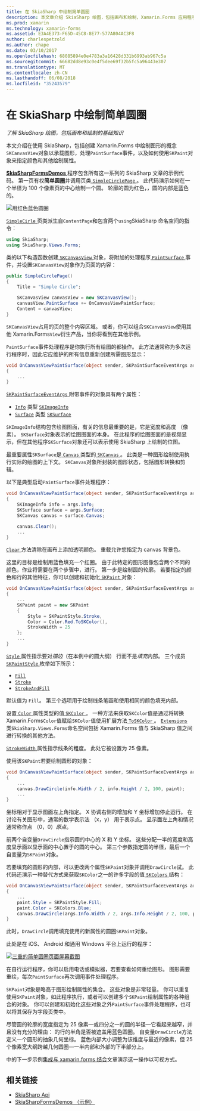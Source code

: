 ```yaml
---
title: 在 SkiaSharp 中绘制简单圆圈
description: 本文章介绍 SkiaSharp 绘图，包括画布和绘制，Xamarin.Forms 应用程序中的基础知识，并演示这一替换示例代码。
ms.prod: xamarin
ms.technology: xamarin-forms
ms.assetid: E3A4E373-F65D-45C8-8E77-577A804AC3F8
author: charlespetzold
ms.author: chape
ms.date: 03/10/2017
ms.openlocfilehash: 68085894e0e4783a3a16428d331b6993ab967c5a
ms.sourcegitcommit: 66682dd8e93c0e4f5dee69f32b5fc5a96443e307
ms.translationtype: MT
ms.contentlocale: zh-CN
ms.lasthandoff: 06/08/2018
ms.locfileid: "35243579"
---
```

# <a name="drawing-a-simple-circle-in-skiasharp"></a>在 SkiaSharp 中绘制简单圆圈

_了解 SkiaSharp 绘图，包括画布和绘制的基础知识_

本文介绍在使用 SkiaSharp，包括创建 Xamarin.Forms 中绘制图形的概念`SKCanvasView`对象以承载图形，处理`PaintSurface`事件，以及如何使用`SKPaint`对象来指定颜色和其他绘制属性。

[ **SkiaSharpFormsDemos** ](https://developer.xamarin.com/samples/xamarin-forms/SkiaSharpForms/Demos/)程序包含所有这一系列的 SkiaSharp 文章的示例代码。 第一页有权**简单圆圈**并调用页类[ `SimpleCirclePage` ](https://github.com/xamarin/xamarin-forms-samples/blob/master/SkiaSharpForms/Demos/Demos/SkiaSharpFormsDemos/Basics/SimpleCirclePage.cs)。 此代码演示如何在一个半径为 100 个像素页的中心绘制一个圆。 轮廓的圆为红色，，圆的内部是蓝色的。

![](circle-images/circleexample.png "用红色蓝色圆圈")

[ `SimpleCirle` ](https://github.com/xamarin/xamarin-forms-samples/blob/master/SkiaSharpForms/Demos/Demos/SkiaSharpFormsDemos/Basics/SimpleCirclePage.cs)页类派生自`ContentPage`和包含两个`using`SkiaSharp 命名空间的指令：

```csharp
using SkiaSharp;
using SkiaSharp.Views.Forms;
```

类的以下构造函数创建[ `SKCanvasView` ](https://developer.xamarin.com/api/type/SkiaSharp.Views.Forms.SKCanvasView/)对象，将附加的处理程序[ `PaintSurface` ](https://developer.xamarin.com/api/event/SkiaSharp.Views.Forms.SKCanvasView.PaintSurface/)事件，并设置`SKCanvasView`对象作为页面的内容：

```csharp
public SimpleCirclePage()
{
    Title = "Simple Circle";

    SKCanvasView canvasView = new SKCanvasView();
    canvasView.PaintSurface += OnCanvasViewPaintSurface;
    Content = canvasView;
}
```

`SKCanvasView`占用的页的整个内容区域。 或者，你可以组合`SKCanvasView`使用其他 Xamarin.Forms`View`衍生产品，当你将看到在其他示例。

`PaintSurface`事件处理程序是你执行所有绘图的都操作。 此方法通常称为多次运行程序时，因此它应维护的所有信息重新创建所需图形显示：

```csharp
void OnCanvasViewPaintSurface(object sender, SKPaintSurfaceEventArgs args)
{
    ...
}

```

[ `SKPaintSurfaceEventArgs` ](https://developer.xamarin.com/api/type/SkiaSharp.Views.Forms.SKPaintSurfaceEventArgs/)附带事件的对象具有两个属性：

- [`Info`](https://developer.xamarin.com/api/property/SkiaSharp.Views.Forms.SKPaintSurfaceEventArgs.Info/) 类型 [`SKImageInfo`](https://developer.xamarin.com/api/type/SkiaSharp.SKImageInfo/)
- [`Surface`](https://developer.xamarin.com/api/property/SkiaSharp.Views.Forms.SKPaintSurfaceEventArgs.Surface/) 类型 [`SKSurface`](https://developer.xamarin.com/api/type/SkiaSharp.SKSurface/)

`SKImageInfo`结构包含绘图图面，有关的信息最重要的是，它是宽度和高度 （像素）。 `SKSurface`对象表示的绘图图面的本身。 在此程序的绘图图面的是视频显示，但在其他程序`SKSurface`对象还可以表示使用 SkiaSharp 上绘制的位图。

最重要属性`SKSurface`是[ `Canvas` ](https://developer.xamarin.com/api/property/SkiaSharp.SKSurface.Canvas/)类型的[ `SKCanvas` ](https://developer.xamarin.com/api/type/SkiaSharp.SKCanvas/)。 此类是一种图形绘制使用执行实际的绘图的上下文。 `SKCanvas`对象所封装的图形状态，包括图形转换和剪辑。

以下是典型启动`PaintSurface`事件处理程序：

```csharp
void OnCanvasViewPaintSurface(object sender, SKPaintSurfaceEventArgs args)
{
    SKImageInfo info = args.Info;
    SKSurface surface = args.Surface;
    SKCanvas canvas = surface.Canvas;

    canvas.Clear();
    ...
}

```

[ `Clear` ](https://developer.xamarin.com/api/member/SkiaSharp.SKCanvas.Clear()/)方法清除在画布上添加透明颜色。 重载允许您指定为 canvas 背景色。

这里的目标是绘制用蓝色填充一个红圈。 由于此特定的图形图像包含两个不同的颜色，作业将需要在两个步骤中，进行。 第一步是绘制圆的轮廓。 若要指定的颜色和行的其他特征，你可以创建和初始化[ `SKPaint` ](https://developer.xamarin.com/api/type/SkiaSharp.SKPaint/)对象：

```csharp
void OnCanvasViewPaintSurface(object sender, SKPaintSurfaceEventArgs args)
{
    ...
    SKPaint paint = new SKPaint
    {
        Style = SKPaintStyle.Stroke,
        Color = Color.Red.ToSKColor(),
        StrokeWidth = 25
    };
    ...
}
```

[ `Style` ](https://developer.xamarin.com/api/property/SkiaSharp.SKPaint.Style/)属性指示要对*描边*（在本例中的圆大纲） 行而不是*填充*内部。 三个成员[ `SKPaintStyle` ](https://developer.xamarin.com/api/type/SkiaSharp.SKPaintStyle/)枚举如下所示：

- [`Fill`](https://developer.xamarin.com/api/field/SkiaSharp.SKPaintStyle.Fill/)
- [`Stroke`](https://developer.xamarin.com/api/field/SkiaSharp.SKPaintStyle.Stroke/)
- [`StrokeAndFill`](https://developer.xamarin.com/api/field/SkiaSharp.SKPaintStyle.StrokeAndFill/)

默认值为 `Fill`。 第三个选项用于绘制线条笔画和使用相同的颜色填充内部。

设置[ `Color` ](https://developer.xamarin.com/api/property/SkiaSharp.SKPaint.Color/)属性类型的值[ `SKColor` ](https://developer.xamarin.com/api/type/SkiaSharp.SKColor/)。 一种方法来获取`SKColor`值是通过将转换 Xamarin.Forms`Color`值赋给`SKColor`值使用扩展方法[ `ToSKColor` ](https://developer.xamarin.com/api/member/SkiaSharp.Views.Forms.Extensions.ToSKColor/p/Xamarin.Forms.Color/)。 [ `Extensions` ](https://developer.xamarin.com/api/type/SkiaSharp.Views.Forms.Extensions/)类`SkiaSharp.Views.Forms`命名空间包括 Xamarin.Forms 值与 SkiaSharp 值之间进行转换的其他方法。

[ `StrokeWidth` ](https://developer.xamarin.com/api/property/SkiaSharp.SKPaint.StrokeWidth/)属性指示线条的粗度。 此处它被设置为 25 像素。

使用该`SKPaint`若要绘制圆形的对象：

```csharp
void OnCanvasViewPaintSurface(object sender, SKPaintSurfaceEventArgs args)
{
    ...
    canvas.DrawCircle(info.Width / 2, info.Height / 2, 100, paint);
    ...
}
```

坐标相对于显示图面左上角指定。 X 协调右侧的增加和 Y 坐标增加停止运行。 在讨论有关图形中，通常的数学表示法 （x，y） 用于表示点。 显示面左上角和情况通常称作点 （0，0）*原点*。

前两个自变量`DrawCircle`指示圆的中心的 X 和 Y 坐标。 这些分配一半的宽度和高度显示面以显示面的中心置于的圆的中心。 第三个参数指定圆的半径，最后一个自变量为`SKPaint`对象。

若要填充的圆形的内部，可以更改两个属性`SKPaint`对象并调用`DrawCircle`试。 此代码还演示一种替代方式来获取`SKColor`之一的许多字段的值[ `SKColors` ](https://developer.xamarin.com/api/type/SkiaSharp.SKColors/)结构：

```csharp
void OnCanvasViewPaintSurface(object sender, SKPaintSurfaceEventArgs args)
{
    ...
    paint.Style = SKPaintStyle.Fill;
    paint.Color = SKColors.Blue;
    canvas.DrawCircle(args.Info.Width / 2, args.Info.Height / 2, 100, paint);
}
```
此时，`DrawCircle`调用填充使用的新属性的圆圈`SKPaint`对象。

此处是在 iOS、 Android 和通用 Windows 平台上运行的程序：

[![](circle-images/simplecircle-small.png "三重的简单圆圈页面屏幕截图")](circle-images/simplecircle-large.png#lightbox "三倍的简单圆圈页面屏幕截图")

在自行运行程序，你可以启用电话或模拟器，若要查看如何重绘图形。 图形需要重绘，每次`PaintSurface`再次调用事件处理程序。

`SKPaint`对象是略高于图形绘制属性的集合。 这些对象是非常轻量。 你可以重复使用`SKPaint`对象，如此程序执行，或者可以创建多个`SKPaint`绘制属性的各种组合的对象。 你可以创建和初始化这些对象之外`PaintSurface`事件处理程序，也可以将其保存为字段页类中。

尽管圆的轮廓的宽度指定为 25 像素&mdash;或四分之一的圆的半径&mdash;它看起来越窄，并且没有充分的理由： 的行的半角是否被遮盖用蓝色圆圈。 自变量`DrawCircle`方法定义一个圆形的抽象几何坐标。 蓝色内部大小调整为该维度与最近的像素，但 25 个像素宽大纲跨越几何圆圈&mdash;一半内部和外部的下半部分上。

中的下一步示例[集成与 xamarin.forms 结合](~/xamarin-forms/user-interface/graphics/skiasharp/basics/integration.md)文章演示这一操作以可视方式。


## <a name="related-links"></a>相关链接

- [SkiaSharp Api](https://developer.xamarin.com/api/root/SkiaSharp/)
- [SkiaSharpFormsDemos （示例）](https://developer.xamarin.com/samples/xamarin-forms/SkiaSharpForms/Demos/)
